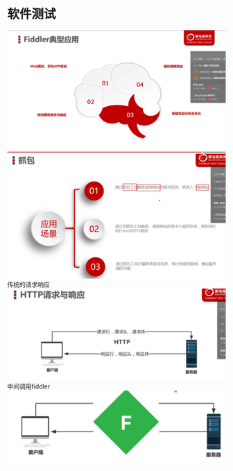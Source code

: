 # 软件测试

![](./pictures/2.png)
![](./pictures/1.png)
传统的请求响应  
![](./pictures/3.png)
中间调用fiddler  
![](./pictures/4.png)

